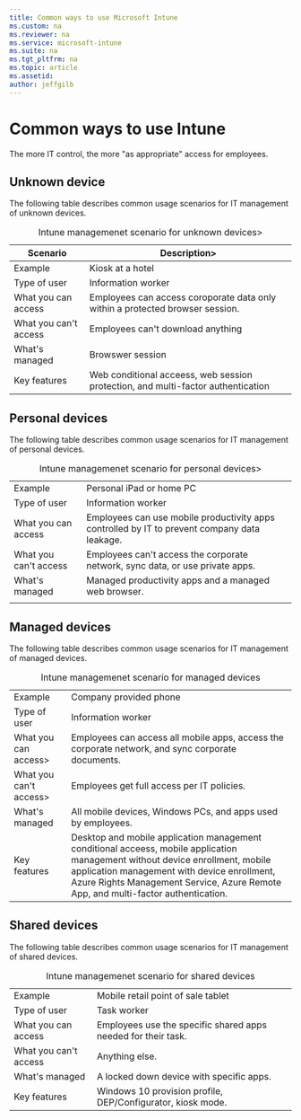 ```yaml
---
title: Common ways to use Microsoft Intune
ms.custom: na
ms.reviewer: na
ms.service: microsoft-intune
ms.suite: na
ms.tgt_pltfrm: na
ms.topic: article
ms.assetid: 
author: jeffgilb
---
```

# Common ways to use Intune

The more IT control, the more "as appropriate" access for employees. 

## Unknown device
The following table describes common usage scenarios for IT management of unknown devices. 



<div class"table-wrapper">
	<table class="table-striped">
		<caption>Intune managemenet scenario for unknown devices></caption>
		<thead>
			<tr>
				<th>Scenario</th>
				<th>Description></th>
			</tr>
		</thead>
		<tbody>
			<tr>
				<td>Example</td>
				<td>Kiosk at a hotel</td>
			</tr>
			<tr>
				<td>Type of user</td>
				<td>Information worker</td>
			</tr>	
			<tr>
				<td>What you can access</td>
				<td>Employees can access coroporate data only within a protected browser session.</td>
			</tr>	
			<tr>
				<td>What you can't access</td>
				<td>Employees can't download anything</td>
			</tr>			<tr>
				<td>What's managed</td>
				<td>Browswer session</td>
			</tr>	
			<tr>
				<td>Key features</td>
				<td>Web conditional acceess, web session protection, and multi-factor authentication</td>
			</tr>	
		</tbody>
	</table>
</div>

## Personal devices
The following table describes common usage scenarios for IT management of personal devices. 
<div class"table-wrapper">
	<table class="table-striped">
		<caption>Intune managemenet scenario for personal devices></caption>
		<tbody>
			<tr>
				<td>Example</td>
				<td>Personal iPad or home PC</td>
			</tr>
			<tr>
				<td>Type of user</td>
				<td>Information worker</td>
			</tr>	
			<tr>
				<td>What you can access</td>
				<td>Employees can use mobile productivity apps controlled by IT to prevent company data leakage.</td>
			</tr>			
			<tr>
				<td>What you can't access</td>
				<td>Employees can't access the corporate network, sync data, or use private apps.</td>
			</tr>	
			<tr>
				<td>What's managed</td>
				<td>Managed productivity apps and a managed web browser.</td>
			</tr>	
			<tr>
				<td><Key features></td>
				<td><Desktop and mobile application management conditional acceess, mobile application management without device enrollment, Azure Rights Management Service, Azure Remote App, and multi-factor authentication.</td>
			</tr>	
		</tbody>
	</table>
</div>

## Managed devices
The following table describes common usage scenarios for IT management of managed devices. 
<div class"table-wrapper">
	<table class="table-striped">
		<caption>Intune managemenet scenario for managed devices</caption>
		<tbody>
			<tr>
				<td>Example</td>
				<td>Company provided phone</td>
			</tr>
			<tr>
				<td>Type of user</td>
				<td>Information worker</td>
			</tr>	
			<tr>
				<td>What you can access></td>
				<td>Employees can access all mobile apps, access the corporate network, and sync corporate documents.</td>
			</tr>			
			<tr>
				<td>What you can't access></td>
				<td>Employees get full access per IT policies.</td>
			</tr>	
			<tr>
				<td>What's managed</td>
				<td>All mobile devices, Windows PCs, and apps used by employees.</td>
			</tr>	
			<tr>
				<td>Key features</td>
				<td>Desktop and mobile application management conditional acceess, mobile application management without device enrollment, mobile application management with device enrollment, Azure Rights Management Service, Azure Remote App, and multi-factor authentication.</td>
			</tr>	
		</tbody>
	</table>
</div>

## Shared devices
The following table describes common usage scenarios for IT management of shared devices. 
<div class"table-wrapper">
	<table class="table-striped">
		<caption>Intune managemenet scenario for shared devices</caption>
		<tbody>
			<tr>
				<td>Example</td>
				<td>Mobile retail point of sale tablet</td>
			</tr>
			<tr>
				<td>Type of user</td>
				<td>Task worker</td>
			</tr>	
			<tr>
				<td>What you can access</td>
				<td>Employees use the specific shared apps needed for their task.</td>
			</tr>			
			<tr>
				<td>What you can't access</td>
				<td>Anything else.</td>
			</tr>	
			<tr>
				<td>What's managed</td>
				<td>A locked down device with specific apps.</td>
			</tr>	
			<tr>
				<td>Key features</td>
				<td>Windows 10 provision profile, DEP/Configurator, kiosk mode.</td>
			</tr>	
		</tbody>
	</table>
</div>

